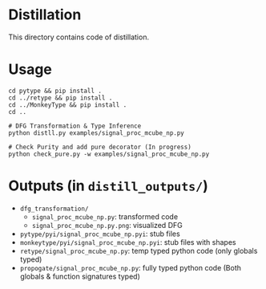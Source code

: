 # Distillation

This directory contains code of distillation.

# Usage
```
cd pytype && pip install .
cd ../retype && pip install .
cd ../MonkeyType && pip install .
cd ..

# DFG Transformation & Type Inference
python distll.py examples/signal_proc_mcube_np.py

# Check Purity and add pure decorator (In progress)
python check_pure.py -w examples/signal_proc_mcube_np.py

```

# Outputs (in `distill_outputs/`)
- `dfg_transformation/`
  - `signal_proc_mcube_np.py`: transformed code
  - `signal_proc_mcube_np.py.png`: visualized DFG
- `pytype/pyi/signal_proc_mcube_np.pyi`: stub files
- `monkeytype/pyi/signal_proc_mcube_np.pyi`: stub files with shapes
- `retype/signal_proc_mcube_np.py`: temp typed python code (only globals typed)
- `propogate/signal_proc_mcube_np.py`: fully typed python code (Both globals & function signatures typed)
